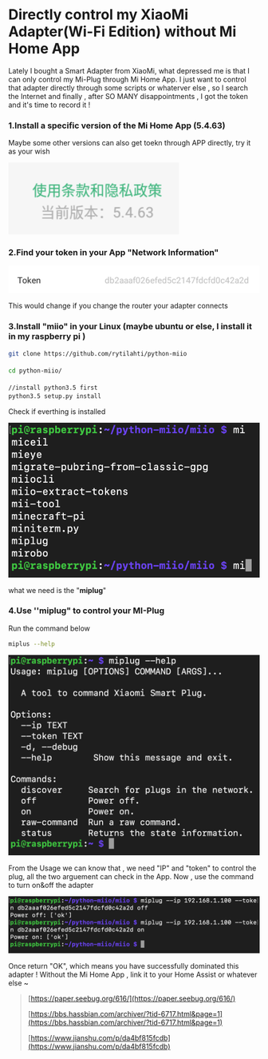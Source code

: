 # Directly control my XiaoMi Adapter\(Wi-Fi Edition\) without Mi Home App

Lately  I bought a Smart Adapter from XiaoMi, what depressed me is that I can only control my Mi-Plug through Mi Home App. I just want to control that adapter directly through some scripts or whaterver else , so I search the Internet and finally , after SO MANY disappointments , I got the token and it's time to record it !

### 1.Install a specific version of the Mi Home App \(5.4.63\)

Maybe some other versions can also get toekn through APP directly, try it as your wish

![](.gitbook/assets/ping-mu-kuai-zhao-20191013-22.47.42.png)

### 2.Find your token in your App "Network Information"

![](.gitbook/assets/ping-mu-kuai-zhao-20191013-22.42.02.png)

This would change if you change the router your adapter connects

### 3.Install "miio" in your Linux \(maybe ubuntu or else, I install it in my raspberry pi \)

```bash
git clone https://github.com/rytilahti/python-miio

cd python-miio/

//install python3.5 first
python3.5 setup.py install
```

Check if everthing is installed

![](.gitbook/assets/ping-mu-kuai-zhao-20191013-23.04.20.png)

what we need is the "**miplug**"

### 4.Use ''miplug" to control your MI-Plug

Run the command below

```bash
miplus --help
```

![](.gitbook/assets/jie-ping-2019101617.47.20.png)

From the Usage we can know that , we need "IP" and "token" to control the plug, all the two arguement can check in the App. Now , use the command to turn on&off the adapter

![](.gitbook/assets/ping-mu-kuai-zhao-20191013-23.10.33.png)

Once return "OK", which means you have successfully dominated this adapter ! Without the Mi Home App , link it to your Home Assist or whatever else ~

> [https://paper.seebug.org/616/](https://paper.seebug.org/616/)
>
> [https://bbs.hassbian.com/archiver/?tid-6717.html&page=1](https://bbs.hassbian.com/archiver/?tid-6717.html&page=1)
>
> [https://www.jianshu.com/p/da4bf815fcdb](https://www.jianshu.com/p/da4bf815fcdb)

